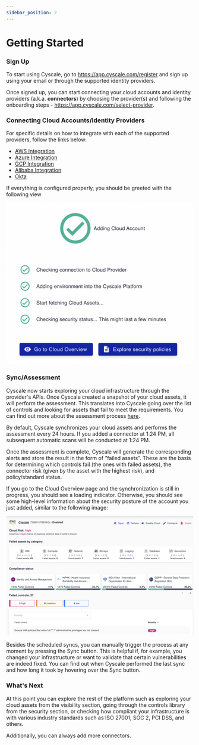```yaml
---
sidebar_position: 2
---
```


# Getting Started

### Sign Up

To start using Cyscale, go to https://app.cyscale.com/register and sign up using your email or through the supported identity providers.

Once signed up, you can start connecting your cloud accounts and identity providers (a.k.a. **connectors**) by choosing the provider(s) and following the onboarding steps - https://app.cyscale.com/select-provider.

### Connecting Cloud Accounts/Identity Providers

For specific details on how to integrate with each of the supported providers, follow the links below:

- [AWS Integration](./connectors/aws.mdx)
- [Azure Integration](./connectors/azure.mdx)
- [GCP Integration](./connectors/gcp.mdx)
- [Alibaba Integration](./connectors/alibaba.mdx)
- [Okta](./connectors/okta.mdx)

If everything is configured properly, you should be greeted with the following view

![Successfully added a connector](/img/add-cloud-account-success.png)

### Sync/Assessment

Cyscale now starts exploring your cloud infrastructure through the provider's APIs. Once Cyscale created a snapshot of your cloud assets, it will perform the assessment. This translates into Cyscale going over the list of controls and looking for assets that fail to meet the requirements. You can find out more about the assessment process [here](./security/assessment.md).

By default, Cyscale synchronizes your cloud assets and performs the assessment every 24 hours. If you added a connector at 1:24 PM, all subsequent automatic scans will be conducted at 1:24 PM.

Once the assessment is complete, Cyscale will generate the corresponding alerts and store the result in the form of “failed assets”. These are the basis for determining which controls fail (the ones with failed assets), the connector risk (given by the asset with the highest risk), and policy/standard status.

If you go to the Cloud Overview page and the synchronization is still in progress, you should see a loading indicator. Otherwise, you should see some high-level information about the security posture of the account you just added, similar to the following image:

![Cloud Overview Page](/img/cloud-overview.png)

Besides the scheduled syncs, you can manually trigger the process at any moment by pressing the Sync button. This is helpful if, for example, you changed your infrastructure or want to validate that certain vulnerabilities are indeed fixed. You can find out when Cyscale performed the last sync and how long it took by hovering over the Sync button.

### What's Next

At this point you can explore the rest of the platform such as exploring your cloud assets from the visibility section, going through the controls library from the security section, or checking how compliant your infrastructure is with various industry standards such as ISO 27001, SOC 2, PCI DSS, and others.

Additionally, you can always add more connectors.
